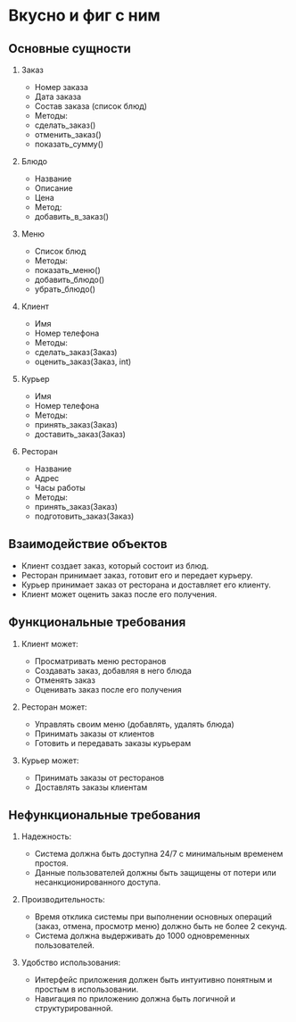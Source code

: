 # Вкусно и фиг с ним 
## Основные сущности

1. Заказ
   - Номер заказа
   - Дата заказа
   - Состав заказа (список блюд)
   - Методы:
   - сделать_заказ()
   - отменить_заказ()
   - показать_сумму()

2. Блюдо
   - Название
   - Описание
   - Цена
   - Метод:
   - добавить_в_заказ()

3. Меню
   - Список блюд
   - Методы:
   - показать_меню()
   - добавить_блюдо()
   - убрать_блюдо()

4. Клиент
   - Имя
   - Номер телефона
   - Методы:
   - сделать_заказ(Заказ)
   - оценить_заказ(Заказ, int)

5. Курьер
   - Имя
   - Номер телефона
   - Методы:
   - принять_заказ(Заказ)
   - доставить_заказ(Заказ)

6. Ресторан
   - Название
   - Адрес
   - Часы работы
   - Методы:
   - принять_заказ(Заказ)
   - подготовить_заказ(Заказ)

## Взаимодействие объектов

- Клиент создает заказ, который состоит из блюд.
- Ресторан принимает заказ, готовит его и передает курьеру.
- Курьер принимает заказ от ресторана и доставляет его клиенту.
- Клиент может оценить заказ после его получения.

## Функциональные требования

1. Клиент может:
   - Просматривать меню ресторанов
   - Создавать заказ, добавляя в него блюда
   - Отменять заказ
   - Оценивать заказ после его получения

2. Ресторан может:
   - Управлять своим меню (добавлять, удалять блюда)
   - Принимать заказы от клиентов
   - Готовить и передавать заказы курьерам

3. Курьер может:
   - Принимать заказы от ресторанов
   - Доставлять заказы клиентам

## Нефункциональные требования

1. Надежность:
   - Система должна быть доступна 24/7 с минимальным временем простоя.
   - Данные пользователей должны быть защищены от потери или несанкционированного доступа.

2. Производительность:
   - Время отклика системы при выполнении основных операций (заказ, отмена, просмотр меню) должно быть не более 2 секунд.
   - Система должна выдерживать до 1000 одновременных пользователей.

3. Удобство использования:
   - Интерфейс приложения должен быть интуитивно понятным и простым в использовании.
   - Навигация по приложению должна быть логичной и структурированной.
